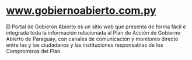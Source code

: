 www.gobiernoabierto.com.py
==========================

El Portal de Gobieron Abierto es un sitio web que presenta de forma fácil e integrada toda la información relacionada al Plan de Acción de Gobierno Abierto de Paraguay, con canales de comunicación y monitoreo directo entre las y los ciudadanos y las instituciones responsables de los Compromisos del Plan. 
